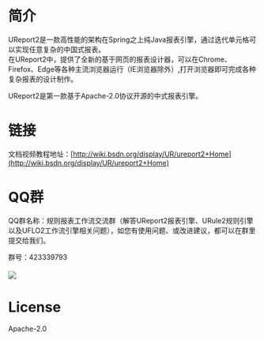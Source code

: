 # 简介

UReport2是一款高性能的架构在Spring之上纯Java报表引擎，通过迭代单元格可以实现任意复杂的中国式报表。  
在UReport2中，提供了全新的基于网页的报表设计器，可以在Chrome、Firefox、Edge等各种主流浏览器运行（IE浏览器除外）,打开浏览器即可完成各种复杂报表的设计制作。

UReport2是第一款基于Apache-2.0协议开源的中式报表引擎。


# 链接

文档视频教程地址：[http://wiki.bsdn.org/display/UR/ureport2+Home](http://wiki.bsdn.org/display/UR/ureport2+Home)

# QQ群

QQ群名称：规则报表工作流交流群（解答UReport2报表引擎、URule2规则引擎以及UFLO2工作流引擎相关问题），如您有使用问题、或改进建议，都可以在群里提交给我们。

群号：423339793

#### ![](https://github.com/youseries/assets/blob/master/images/qq-qrcode.png)

# License

Apache-2.0

